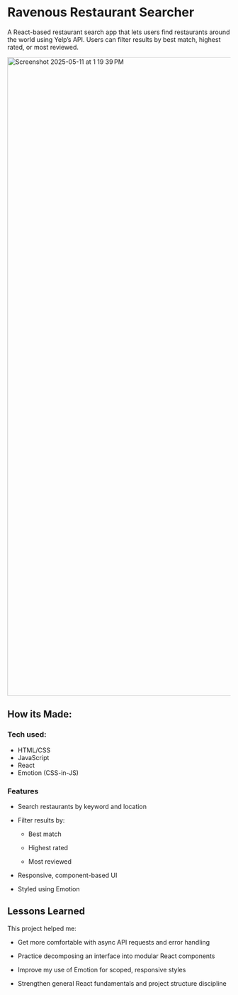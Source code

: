# Ravenous Restaurant Searcher

A React-based restaurant search app that lets users find restaurants around the world using Yelp’s API. Users can filter results by best match, highest rated, or most reviewed.

<img width="1440" alt="Screenshot 2025-05-11 at 1 19 39 PM" src="https://github.com/user-attachments/assets/8edbb2cb-22ae-4365-93fc-6e2289865580" />



## How its Made:

### Tech used: 
- HTML/CSS
- JavaScript 
- React 
- Emotion (CSS-in-JS)

### Features 
- Search restaurants by keyword and location

- Filter results by:

    - Best match

    - Highest rated

    - Most reviewed

- Responsive, component-based UI

- Styled using Emotion

## Lessons Learned
This project helped me:

- Get more comfortable with async API requests and error handling

- Practice decomposing an interface into modular React components

- Improve my use of Emotion for scoped, responsive styles

- Strengthen general React fundamentals and project structure discipline
